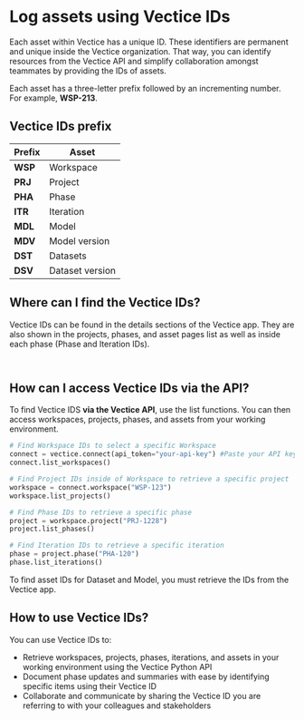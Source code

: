 # Log assets using Vectice IDs

Each asset within Vectice has a unique ID. These identifiers are permanent and unique inside the Vectice organization. That way, you can identify resources from the Vectice API and simplify collaboration amongst teammates by providing the IDs of assets.&#x20;


Each asset has a three-letter prefix followed by an incrementing number. For example, **WSP-213**.


## Vectice IDs prefix

| Prefix  | Asset           |
| ------- | --------------- |
| **WSP** | Workspace       |
| **PRJ** | Project         |
| **PHA** | Phase           |
| **ITR** | Iteration       |
| **MDL** | Model           |
| **MDV** | Model version   |
| **DST** | Datasets        |
| **DSV** | Dataset version |

## Where can I find the Vectice IDs?

Vectice IDs can be found in the details sections of the Vectice app. They are also shown in the projects, phases, and asset pages list as well as inside each phase (Phase and Iteration IDs).

<figure><img src="../../.gitbook/assets/projectid (1).png" alt=""><figcaption></figcaption></figure>

<figure><img src="../../.gitbook/assets/phaseid-in-docs.png" alt=""><figcaption></figcaption></figure>

## How can I access Vectice IDs via the API?

To find Vectice IDS **via the Vectice API**, use the list functions. You can then access workspaces, projects, phases, and assets from your working environment.&#x20;

```python
# Find Workspace IDs to select a specific Workspace
connect = vectice.connect(api_token="your-api-key") #Paste your API key
connect.list_workspaces()

# Find Project IDs inside of Workspace to retrieve a specific project
workspace = connect.workspace("WSP-123")
workspace.list_projects()

# Find Phase IDs to retrieve a specific phase
project = workspace.project("PRJ-1228")
project.list_phases()

# Find Iteration IDs to retrieve a specific iteration
phase = project.phase("PHA-120")
phase.list_iterations()
```

To find asset IDs for Dataset and Model, you must retrieve the IDs from the Vectice app.

## How to use Vectice IDs?

You can use Vectice IDs to:

* Retrieve workspaces, projects, phases, iterations, and assets in your working environment using the Vectice Python API
* Document phase updates and summaries with ease by identifying specific items using their Vectice ID
* Collaborate and communicate by sharing the Vectice ID you are referring to with your colleagues and stakeholders
